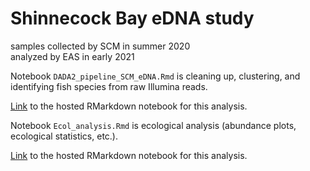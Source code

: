 # Shinnecock Bay eDNA study
samples collected by SCM in summer 2020  
analyzed by EAS in early 2021



Notebook `DADA2_pipeline_SCM_eDNA.Rmd` is cleaning up, clustering, and identifying fish species from raw Illumina reads.  

[Link](https://htmlpreview.github.io/?https://github.com/lizsuter/SCM_eDNA/blob/main/DADA2_pipeline_SCM_eDNA.nb.html) to the hosted RMarkdown notebook for this analysis.  

Notebook `Ecol_analysis.Rmd` is ecological analysis (abundance plots, ecological statistics, etc.).

[Link](https://htmlpreview.github.io/?https://github.com/lizsuter/SCM_eDNA/blob/main/Ecol_Analysis.nb.html) to the hosted RMarkdown notebook for this analysis.  